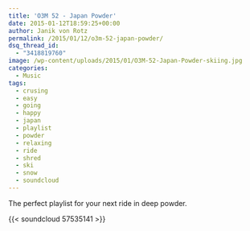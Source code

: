 ```yaml
---
title: 'O3M 52 - Japan Powder'
date: 2015-01-12T18:59:25+00:00
author: Janik von Rotz
permalink: /2015/01/12/o3m-52-japan-powder/
dsq_thread_id:
  - "3418819760"
image: /wp-content/uploads/2015/01/O3M-52-Japan-Powder-skiing.jpg
categories:
  - Music
tags:
  - crusing
  - easy
  - going
  - happy
  - japan
  - playlist
  - powder
  - relaxing
  - ride
  - shred
  - ski
  - snow
  - soundcloud
---
```

The perfect playlist for your next ride in deep powder.

{{< soundcloud 57535141 >}}